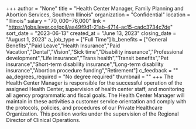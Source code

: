 +++
author = "None"
title = "Health Center Manager, Family Planning and Abortion Services, Southern Illinois"
organization = "Confidential"
location = "Illinois"
salary = "$70,000-$76,000"
link = "https://jobs.lever.co/ppil/aa49f9d1-21ab-4714-ac15-cadc3734c7de"
sort_date = "2023-06-13"
created_at = "June 13, 2023"
closing_date = "August 1, 2023"
a_job_type = ["Full Time"]
b_benefits = ["General Benefits","Paid Leave","Health Insurance","Paid Vacation","Dental","Vision","Sick time","Disability insurance","Professional development","Life insurance","Trans health","Transit benefits","Pet insurance","Short-term disability insurance","Long-term disability insurance","Abortion procedure funding","Retirement"]
c_feedback = ""
aa_degrees_required = "No degree required"
thumbnail = ""
+++
The Health Center Manager is responsible for the successful operation of the assigned Health Center, supervision of health center staff, and monitoring all agency programmatic and fiscal goals. The Health Center Manager will maintain in these activities a customer service orientation and comply with the protocols, policies, and procedures of our Private Healthcare Organization. This position works under the supervision of the Regional Director of Clinical Operations.